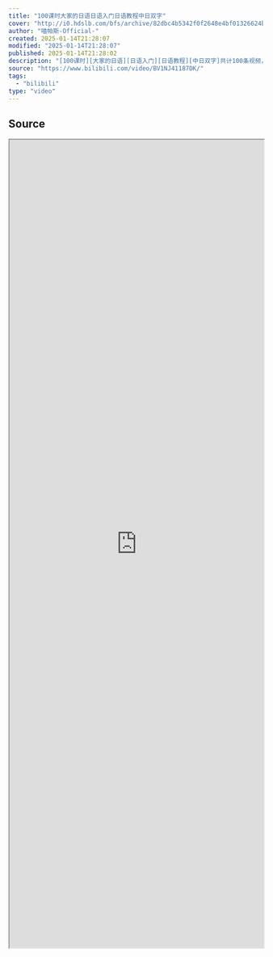 ```yaml
---
title: "100课时大家的日语日语入门日语教程中日双字"
cover: "http://i0.hdslb.com/bfs/archive/82dbc4b5342f0f2648e4bf01326624b5c518cffe.jpg@189w_107h.webp"
author: "喵帕斯-Official-"
created: 2025-01-14T21:28:07
modified: "2025-01-14T21:28:07"
published: 2025-01-14T21:28:02
description: "[100课时][大家的日语][日语入门][日语教程][中日双字]共计100条视频，包括：【改訂版】大家的日本語01課文法解說 - YouTube、【改訂版】大家的日本語02課文法解說 - YouTube、【改訂版】大家的日本語03課文法解說 - YouTube等，UP主更多精彩视频，请关注UP账号。"
source: "https://www.bilibili.com/video/BV1NJ41187DK/"
tags:
  - "bilibili"
type: "video"
---
```

## Source

<iframe src='https://player.bilibili.com/player.html?isOutside=true&bvid=BV1NJ41187DK&p=1&autoplay=false' style='height:40vh;width:100%' class='iframe-radius' allow='fullscreen'/><center>via: <a href='https://www.bilibili.com/video/BV1NJ41187DK' target='_blank' class='external-link'>https://www.bilibili.com/video/BV1NJ41187DK</a></center>


## Notes

